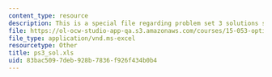 ```yaml
---
content_type: resource
description: This is a special file regarding problem set 3 solutions spreadsheet.
file: https://ol-ocw-studio-app-qa.s3.amazonaws.com/courses/15-053-optimization-methods-in-management-science-spring-2013/83bac5097deb928b7836f926f434b0b4_ps3_sol.xls
file_type: application/vnd.ms-excel
resourcetype: Other
title: ps3_sol.xls
uid: 83bac509-7deb-928b-7836-f926f434b0b4
---
```

